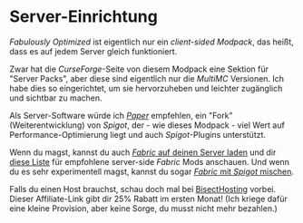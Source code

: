 # Server-Einrichtung

*Fabulously Optimized* ist eigentlich nur ein *client-sided Modpack*, das heißt, dass es auf jedem Server gleich funktioniert. 

Zwar hat die *CurseForge*-Seite von diesem Modpack eine Sektion für "Server Packs", aber diese sind eigentlich nur die *MultiMC* Versionen. Ich habe dies so eingerichtet, um sie hervorzuheben und leichter zugänglich und sichtbar zu machen.

Als Server-Software würde ich [*Paper*](https://papermc.io) empfehlen, ein "Fork" (Weiterentwicklung) von *Spigot*, der - wie dieses Modpack - viel Wert auf Performance-Optimierung liegt und auch *Spigot*-Plugins unterstützt.

Wenn du magst, kannst du auch [*Fabric* auf deinen Server laden](https://fabricmc.net/use/?page=server) und dir [diese Liste](https://github.com/comp500/fabric-serverside-mods#performance) für empfohlene server-side *Fabric* Mods anschauen. Und wenn du es sehr experimentell magst, kannst du sogar [*Fabric* mit *Spigot* mischen](https://www.curseforge.com/minecraft/mc-mods/cardboard).

Falls du einen Host brauchst, schau doch mal bei [BisectHosting](https://www.bisecthosting.com/clients/aff.php?aff=2604) vorbei. Dieser Affiliate-Link gibt dir 25% Rabatt im ersten Monat! (Ich kriege dafür eine kleine Provision, aber keine Sorge, du musst nicht mehr bezahlen.)
